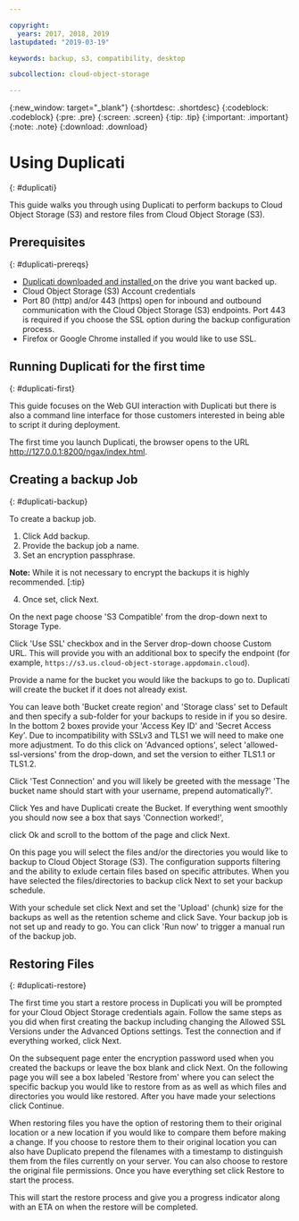 ```yaml
---

copyright:
  years: 2017, 2018, 2019
lastupdated: "2019-03-19"

keywords: backup, s3, compatibility, desktop

subcollection: cloud-object-storage

---
```

{:new_window: target="_blank"}
{:shortdesc: .shortdesc}
{:codeblock: .codeblock}
{:pre: .pre}
{:screen: .screen}
{:tip: .tip}
{:important: .important}
{:note: .note}
{:download: .download} 

# Using Duplicati
{: #duplicati}

This guide walks you through using Duplicati to perform backups to Cloud Object Storage (S3) and restore files from Cloud Object Storage (S3).

## Prerequisites
{: #duplicati-prereqs}

* [Duplicati downloaded and installed ](https://www.duplicati.com/download) on the drive you want backed up.
* Cloud Object Storage (S3) Account credentials
* Port 80 (http) and/or 443 (https) open for inbound and outbound communication with the Cloud Object Storage (S3) endpoints. Port 443 is required if you choose the SSL option during the backup configuration process.
* Firefox or Google Chrome installed if you would like to use SSL. 

## Running Duplicati for the first time
{: #duplicati-first}

This guide focuses on the Web GUI interaction with Duplicati but there is also a command line interface for those customers interested in being able to script it during deployment. 

The first time you launch Duplicati, the browser opens to the URL http://127.0.0.1:8200/ngax/index.html. 

## Creating a backup Job
{: #duplicati-backup}

To create a backup job.

1. Click Add backup.
2. Provide the backup job a name.
3. Set an encryption passphrase. 

**Note:** While it is not necessary to encrypt the backups it is highly recommended. 
[:tip}

4. Once set, click Next.

On the next page choose 'S3 Compatible' from the drop-down next to Storage Type.

Click  'Use SSL' checkbox and in the Server drop-down choose Custom URL. 
This will provide you with an additional box to specify the endpoint (for example, `https://s3.us.cloud-object-storage.appdomain.cloud`). 

Provide a name for the bucket you would like the backups to go to. Duplicati will create the bucket if it does not already exist. 

You can leave both 'Bucket create region' and 'Storage class' set to Default and then specify a sub-folder for your backups to reside in if you so desire. In the bottom 2 boxes provide your 'Access Key ID' and 'Secret Access Key'. Due to incompatibility with SSLv3 and TLS1 we will need to make one more adjustment. To do this click on 'Advanced options', select 'allowed-ssl-versions' from the drop-down, and set the version to either TLS1.1 or TLS1.2.

Click 'Test Connection' and you will likely be greeted with the message 'The bucket name should start with your username, prepend automatically?'. 

Click Yes and have Duplicati create the Bucket. If everything went smoothly you should now see a box that says 'Connection worked!', 

click Ok and scroll to the bottom of the page and click Next.

On this page you will select the files and/or the directories you would like to backup to Cloud Object Storage (S3). The configuration supports filtering and the ability to exlude certain files based on specific attributes. When you have selected the files/directories to backup click Next to set your backup schedule.

With your schedule set click Next and set the 'Upload' (chunk) size for the backups as well as the retention scheme and click Save. Your backup job is not set up and ready to go. You can click 'Run now' to trigger a manual run of the backup job.

## Restoring Files
{: #duplicati-restore}

The first time you start a restore process in Duplicati you will be prompted for your Cloud Object Storage credentials again. Follow the same steps as you did when first creating the backup including changing the Allowed SSL Versions under the Advanced Options settings. Test the connection and if everything worked, click Next.

On the subsequent page enter the encryption password used when you created the backups or leave the box blank and click Next. On the following page you will see a box labeled 'Restore from' where you can select the specific backup you would like to restore from as as well as which files and directories you would like restored. After you have made your selections click Continue.

When restoring files you have the option of restoring them to their original location or a new location if you would like to compare them before making a change. If you choose to restore them to their original location you can also have Duplicato prepend the filenames with a timestamp to distinguish them from the files currently on your server. You can also choose to restore the original file permissions. Once you have everything set click Restore to start the process.

This will start the restore process and give you a progress indicator along with an ETA on when the restore will be completed.